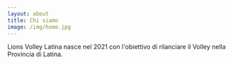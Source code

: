 ```yaml
---
layout: about
title: Chi siamo
image: /img/home.jpg
---
```


Lions Volley Latina nasce nel 2021 con l'obiettivo di rilanciare il Volley nella Provincia di Latina.
